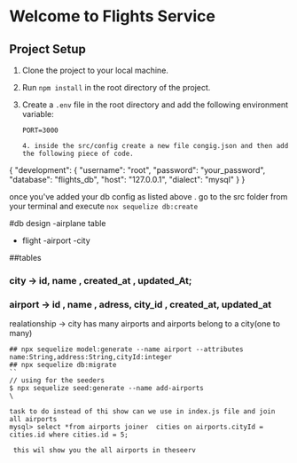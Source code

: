 # Welcome to Flights Service

## Project Setup

1. Clone the project to your local machine.
2. Run `npm install` in the root directory of the project.
3. Create a `.env` file in the root directory and add the following environment variable:

   ```env
   PORT=3000

   4. inside the src/config create a new file congig.json and then add the following piece of code.

{
  "development": {
    "username": "root",
    "password": "your_password",
    "database": "flights_db",
    "host": "127.0.0.1",
    "dialect": "mysql"
  }
}

once you've added your db config as listed above . go to the src folder from your terminal and execute `nox sequelize db:create`


#db design 
-airplane table
- flight
-airport
-city

##tables
### city -> id, name , created_at , updated_At;
### airport -> id , name , adress, city_id , created_at, updated_at 

realationship -> city has many airports and airports belong to a city(one to many)

```
## npx sequelize model:generate --name airport --attributes name:String,address:String,cityId:integer
## npx sequelize db:migrate
``
// using for the seeders 
$ npx sequelize seed:generate --name add-airports
\

task to do instead of thi show can we use in index.js file and join all airports
mysql> select *from airports joiner  cities on airports.cityId = cities.id where cities.id = 5;

 this wil show you the all airports in theseerv